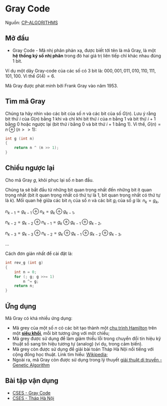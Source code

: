 # Gray Code

Nguồn: [CP-ALGORITHMS](https://cp-algorithms.com/algebra/gray-code.html)

## Mở đầu
- Gray Code - Mã nhị phân phản xạ, được biết tới tên là mã Gray, là một **hệ thống ký số nhị phân** trong đó hai giá trị liên tiếp chỉ khác nhau đúng 1 bit.

Ví dụ một dãy Gray-code của các số có 3 bit là: $000, 001, 011, 010, 110, 111, 101, 100$. Vì thế $G(4)=6$.

Mã Gray được phát minh bởi Frank Gray vào năm 1953.

## Tìm mã Gray
Chúng ta hãy nhìn vào các bit của số $n$ và các bit của số $G(n)$. Lưu ý rằng bit thứ $i$ của $G(n)$ bằng $1$ khi và chỉ khi bit thứ $i$ của $n$ bằng $1$ và bit thứ $i+1$ bằng $0$ hoặc ngược lại (bit thứ $i$ bằng $0$ và bit thứ $i+1$ bằng $1$). Vì thế, $G(n)=n\oplus (n>>1)$:
```cpp
int g (int n)
{
    return n ^ (n >> 1);
}
```
## Chiều ngược lại
Cho mã Gray $g$, khôi phục lại số $n$ ban đầu.

Chúng ta sẽ bắt đầu từ những bit quan trọng nhất đến những bit ít quan trọng nhất (bit ít quan trọng nhất có thứ tự là $1$, bit quan trọng nhất có thứ tự là $k$). Mối quan hệ giữa các bit $n_i$ của số $n$ và các bit $g_i$ của số $g$ là:
$n_k = g_k,$

$n_{k-1} = g_{k-1} \oplus n_k = g_k \oplus g_{k-1},$

$n_{k-2} = g_{k-2} \oplus n_{k-1} = g_k \oplus g_{k-1} \oplus g_{k-2},$
 
$n_{k-3} = g_{k-3} \oplus n_{k-2} = g_k \oplus g_{k-1} \oplus g_{k-2} \oplus g_{k-3},$
  
$\ldots$

Cách đơn giản nhất để cài đặt là:
```cpp
int rev_g (int g)
{
    int n = 0;
    for (; g; g >>= 1)
        n ^= g;
    return n;
}
```
## Ứng dụng
Mã Gray có khá nhiều ứng dụng:
- Mã grey của một số $n$ có các bit tạo thành một [chu trình Hamilton](https://www.geeksforgeeks.org/hamiltonian-cycle/) trên một [**siêu khối**](https://en.wikipedia.org/wiki/Hypercube), mỗi bit tương ứng với một chiều;
- Mã grey được sử dụng để làm giảm thiểu lỗi trong chuyển đổi tín hiệu kỹ thuật số sang tín hiệu tương tự (analog) (ví dụ, trong cảm biến).
- Mã grey còn được sử dụng để giải bài toán Tháp Hà Nội nổi tiếng với cộng đồng học thuật. Link tìm hiểu: [Wikipedia](https://en.wikipedia.org/wiki/Tower_of_Hanoi#:~:text=Gray%2Dcode%20solution,-The%20binary%20numeral&text=If%20one%20counts%20in%20Gray,significant%20bit%20is%20the%20largest.);
- Ngoài ra, mã Gray còn được sử dụng trong lý thuyết [giải thuật di truyền - Genetic Algorithm](https://vi.wikipedia.org/wiki/Gi%E1%BA%A3i_thu%E1%BA%ADt_di_truy%E1%BB%81n#:~:text=Gi%E1%BA%A3i%20thu%E1%BA%ADt%20di%20truy%E1%BB%81n%20l%C3%A0,nhi%C3%AAn%2C%20v%C3%A0%20trao%20%C4%91%E1%BB%95i%20ch%C3%A9o.)

## Bài tập vận dụng
- [CSES - Gray Code](https://cses.fi/problemset/task/2205)
- [CSES - Tháp Hà Nội](https://cses.fi/problemset/task/2165)